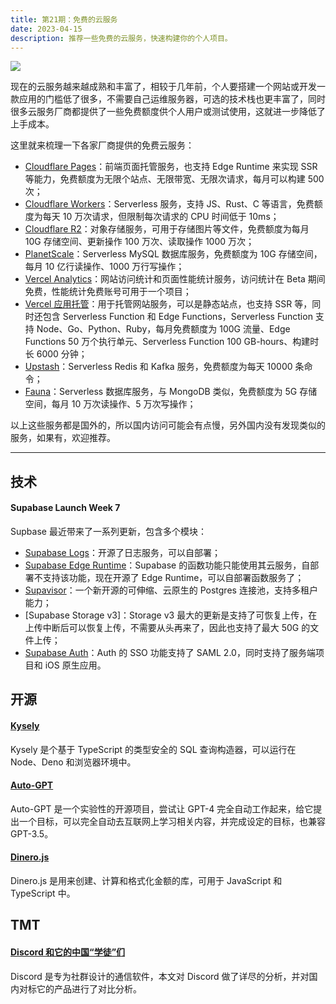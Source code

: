 ```yaml
---
title: 第21期：免费的云服务
date: 2023-04-15
description: 推荐一些免费的云服务，快速构建你的个人项目。
---
```


![](/static/weekly/issue-21-cover.jpg)

现在的云服务越来越成熟和丰富了，相较于几年前，个人要搭建一个网站或开发一款应用的门槛低了很多，不需要自己运维服务器，可选的技术栈也更丰富了，同时很多云服务厂商都提供了一些免费额度供个人用户或测试使用，这就进一步降低了上手成本。

这里就来梳理一下各家厂商提供的免费云服务：

- [Cloudflare Pages](https://pages.cloudflare.com)：前端页面托管服务，也支持 Edge Runtime 来实现 SSR 等能力，免费额度为无限个站点、无限带宽、无限次请求，每月可以构建 500 次；
- [Cloudflare Workers](https://workers.cloudflare.com)：Serverless 服务，支持 JS、Rust、C 等语言，免费额度为每天 10 万次请求，但限制每次请求的 CPU 时间低于 10ms；
- [Cloudflare R2](https://www.cloudflare.com/zh-cn/products/r2)：对象存储服务，可用于存储图片等文件，免费额度为每月 10G 存储空间、更新操作 100 万次、读取操作 1000 万次；
- [PlanetScale](https://planetscale.com)：Serverless MySQL 数据库服务，免费额度为 10G 存储空间，每月 10 亿行读操作、1000 万行写操作；
- [Vercel Analytics](https://vercel.com/analytics)：网站访问统计和页面性能统计服务，访问统计在 Beta 期间免费，性能统计免费账号可用于一个项目；
- [Vercel 应用托管](https://vercel.com)：用于托管网站服务，可以是静态站点，也支持 SSR 等，同时还包含 Serverless Function 和 Edge Functions，Serverless Function 支持 Node、Go、Python、Ruby，每月免费额度为 100G 流量、Edge Functions 50 万个执行单元、Serverless Function 100 GB-hours、构建时长 6000 分钟；
- [Upstash](https://upstash.com)：Serverless Redis 和 Kafka 服务，免费额度为每天 10000 条命令；
- [Fauna](https://fauna.com)：Serverless 数据库服务，与 MongoDB 类似，免费额度为 5G 存储空间，每月 10 万次读操作、5 万次写操作；

以上这些服务都是国外的，所以国内访问可能会有点慢，另外国内没有发现类似的服务，如果有，欢迎推荐。

<hr />

## 技术

#### Supabase Launch Week 7

Supbase 最近带来了一系列更新，包含多个模块：

- [Supabase Logs](https://supabase.com/blog/supabase-logs-self-hosted)：开源了日志服务，可以自部署；
- [Supabase Edge Runtime](https://supabase.com/blog/edge-runtime-self-hosted-deno-functions)：Supabase 的函数功能只能使用其云服务，自部署不支持该功能，现在开源了 Edge Runtime，可以自部署函数服务了；
- [Supavisor](https://github.com/supabase/supavisor)：一个新开源的可伸缩、云原生的 Postgres 连接池，支持多租户能力；
- [Supabase Storage v3]：Storage v3 最大的更新是支持了可恢复上传，在上传中断后可以恢复上传，不需要从头再来了，因此也支持了最大 50G 的文件上传；
- [Supabase Auth](https://supabase.com/blog/supabase-auth-sso-pkce)：Auth 的 SSO 功能支持了 SAML 2.0，同时支持了服务端项目和 iOS 原生应用。

## 开源

#### [Kysely](https://github.com/kysely-org/kysely)

Kysely 是个基于 TypeScript 的类型安全的 SQL 查询构造器，可以运行在 Node、Deno 和浏览器环境中。

#### [Auto-GPT](https://github.com/Significant-Gravitas/Auto-GPT)

Auto-GPT 是一个实验性的开源项目，尝试让 GPT-4 完全自动工作起来，给它提出一个目标，可以完全自动去互联网上学习相关内容，并完成设定的目标，也兼容 GPT-3.5。

#### [Dinero.js](https://github.com/dinerojs/dinero.js)

Dinero.js 是用来创建、计算和格式化金额的库，可用于 JavaScript 和 TypeScript 中。

## TMT

#### [Discord 和它的中国“学徒”们](https://mp.weixin.qq.com/s/VfTdzD44UCC_516OpBKxrA)

Discord 是专为社群设计的通信软件，本文对 Discord 做了详尽的分析，并对国内对标它的产品进行了对比分析。
